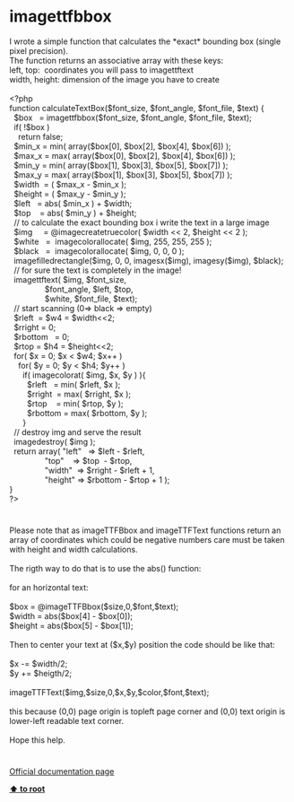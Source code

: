 # imagettfbbox




<div class="phpcode"><span class="html">
I wrote a simple function that calculates the *exact* bounding box (single pixel precision).
<br>The function returns an associative array with these keys:
<br>left, top:&#xA0; coordinates you will pass to imagettftext 
<br>width, height: dimension of the image you have to create
<br>
<br><span class="default">&lt;?php
<br></span><span class="keyword">function </span><span class="default">calculateTextBox</span><span class="keyword">(</span><span class="default">$font_size</span><span class="keyword">, </span><span class="default">$font_angle</span><span class="keyword">, </span><span class="default">$font_file</span><span class="keyword">, </span><span class="default">$text</span><span class="keyword">) {
<br>&#xA0; </span><span class="default">$box&#xA0;&#xA0; </span><span class="keyword">= </span><span class="default">imagettfbbox</span><span class="keyword">(</span><span class="default">$font_size</span><span class="keyword">, </span><span class="default">$font_angle</span><span class="keyword">, </span><span class="default">$font_file</span><span class="keyword">, </span><span class="default">$text</span><span class="keyword">);
<br>&#xA0; if( !</span><span class="default">$box </span><span class="keyword">)
<br>&#xA0; &#xA0; return </span><span class="default">false</span><span class="keyword">;
<br>&#xA0; </span><span class="default">$min_x </span><span class="keyword">= </span><span class="default">min</span><span class="keyword">( array(</span><span class="default">$box</span><span class="keyword">[</span><span class="default">0</span><span class="keyword">], </span><span class="default">$box</span><span class="keyword">[</span><span class="default">2</span><span class="keyword">], </span><span class="default">$box</span><span class="keyword">[</span><span class="default">4</span><span class="keyword">], </span><span class="default">$box</span><span class="keyword">[</span><span class="default">6</span><span class="keyword">]) );
<br>&#xA0; </span><span class="default">$max_x </span><span class="keyword">= </span><span class="default">max</span><span class="keyword">( array(</span><span class="default">$box</span><span class="keyword">[</span><span class="default">0</span><span class="keyword">], </span><span class="default">$box</span><span class="keyword">[</span><span class="default">2</span><span class="keyword">], </span><span class="default">$box</span><span class="keyword">[</span><span class="default">4</span><span class="keyword">], </span><span class="default">$box</span><span class="keyword">[</span><span class="default">6</span><span class="keyword">]) );
<br>&#xA0; </span><span class="default">$min_y </span><span class="keyword">= </span><span class="default">min</span><span class="keyword">( array(</span><span class="default">$box</span><span class="keyword">[</span><span class="default">1</span><span class="keyword">], </span><span class="default">$box</span><span class="keyword">[</span><span class="default">3</span><span class="keyword">], </span><span class="default">$box</span><span class="keyword">[</span><span class="default">5</span><span class="keyword">], </span><span class="default">$box</span><span class="keyword">[</span><span class="default">7</span><span class="keyword">]) );
<br>&#xA0; </span><span class="default">$max_y </span><span class="keyword">= </span><span class="default">max</span><span class="keyword">( array(</span><span class="default">$box</span><span class="keyword">[</span><span class="default">1</span><span class="keyword">], </span><span class="default">$box</span><span class="keyword">[</span><span class="default">3</span><span class="keyword">], </span><span class="default">$box</span><span class="keyword">[</span><span class="default">5</span><span class="keyword">], </span><span class="default">$box</span><span class="keyword">[</span><span class="default">7</span><span class="keyword">]) );
<br>&#xA0; </span><span class="default">$width&#xA0; </span><span class="keyword">= ( </span><span class="default">$max_x </span><span class="keyword">- </span><span class="default">$min_x </span><span class="keyword">);
<br>&#xA0; </span><span class="default">$height </span><span class="keyword">= ( </span><span class="default">$max_y </span><span class="keyword">- </span><span class="default">$min_y </span><span class="keyword">);
<br>&#xA0; </span><span class="default">$left&#xA0;&#xA0; </span><span class="keyword">= </span><span class="default">abs</span><span class="keyword">( </span><span class="default">$min_x </span><span class="keyword">) + </span><span class="default">$width</span><span class="keyword">;
<br>&#xA0; </span><span class="default">$top&#xA0; &#xA0; </span><span class="keyword">= </span><span class="default">abs</span><span class="keyword">( </span><span class="default">$min_y </span><span class="keyword">) + </span><span class="default">$height</span><span class="keyword">;
<br>&#xA0; </span><span class="comment">// to calculate the exact bounding box i write the text in a large image
<br>&#xA0; </span><span class="default">$img&#xA0; &#xA0;&#xA0; </span><span class="keyword">= @</span><span class="default">imagecreatetruecolor</span><span class="keyword">( </span><span class="default">$width </span><span class="keyword">&lt;&lt; </span><span class="default">2</span><span class="keyword">, </span><span class="default">$height </span><span class="keyword">&lt;&lt; </span><span class="default">2 </span><span class="keyword">);
<br>&#xA0; </span><span class="default">$white&#xA0;&#xA0; </span><span class="keyword">=&#xA0; </span><span class="default">imagecolorallocate</span><span class="keyword">( </span><span class="default">$img</span><span class="keyword">, </span><span class="default">255</span><span class="keyword">, </span><span class="default">255</span><span class="keyword">, </span><span class="default">255 </span><span class="keyword">);
<br>&#xA0; </span><span class="default">$black&#xA0;&#xA0; </span><span class="keyword">=&#xA0; </span><span class="default">imagecolorallocate</span><span class="keyword">( </span><span class="default">$img</span><span class="keyword">, </span><span class="default">0</span><span class="keyword">, </span><span class="default">0</span><span class="keyword">, </span><span class="default">0 </span><span class="keyword">);
<br>&#xA0; </span><span class="default">imagefilledrectangle</span><span class="keyword">(</span><span class="default">$img</span><span class="keyword">, </span><span class="default">0</span><span class="keyword">, </span><span class="default">0</span><span class="keyword">, </span><span class="default">imagesx</span><span class="keyword">(</span><span class="default">$img</span><span class="keyword">), </span><span class="default">imagesy</span><span class="keyword">(</span><span class="default">$img</span><span class="keyword">), </span><span class="default">$black</span><span class="keyword">);
<br>&#xA0; </span><span class="comment">// for sure the text is completely in the image!
<br>&#xA0; </span><span class="default">imagettftext</span><span class="keyword">( </span><span class="default">$img</span><span class="keyword">, </span><span class="default">$font_size</span><span class="keyword">,
<br>&#xA0; &#xA0; &#xA0; &#xA0; &#xA0; &#xA0; &#xA0; &#xA0; </span><span class="default">$font_angle</span><span class="keyword">, </span><span class="default">$left</span><span class="keyword">, </span><span class="default">$top</span><span class="keyword">,
<br>&#xA0; &#xA0; &#xA0; &#xA0; &#xA0; &#xA0; &#xA0; &#xA0; </span><span class="default">$white</span><span class="keyword">, </span><span class="default">$font_file</span><span class="keyword">, </span><span class="default">$text</span><span class="keyword">);
<br>&#xA0; </span><span class="comment">// start scanning (0=&gt; black =&gt; empty)
<br>&#xA0; </span><span class="default">$rleft&#xA0; </span><span class="keyword">= </span><span class="default">$w4 </span><span class="keyword">= </span><span class="default">$width</span><span class="keyword">&lt;&lt;</span><span class="default">2</span><span class="keyword">;
<br>&#xA0; </span><span class="default">$rright </span><span class="keyword">= </span><span class="default">0</span><span class="keyword">;
<br>&#xA0; </span><span class="default">$rbottom&#xA0;&#xA0; </span><span class="keyword">= </span><span class="default">0</span><span class="keyword">;
<br>&#xA0; </span><span class="default">$rtop </span><span class="keyword">= </span><span class="default">$h4 </span><span class="keyword">= </span><span class="default">$height</span><span class="keyword">&lt;&lt;</span><span class="default">2</span><span class="keyword">;
<br>&#xA0; for( </span><span class="default">$x </span><span class="keyword">= </span><span class="default">0</span><span class="keyword">; </span><span class="default">$x </span><span class="keyword">&lt; </span><span class="default">$w4</span><span class="keyword">; </span><span class="default">$x</span><span class="keyword">++ )
<br>&#xA0; &#xA0; for( </span><span class="default">$y </span><span class="keyword">= </span><span class="default">0</span><span class="keyword">; </span><span class="default">$y </span><span class="keyword">&lt; </span><span class="default">$h4</span><span class="keyword">; </span><span class="default">$y</span><span class="keyword">++ )
<br>&#xA0; &#xA0; &#xA0; if( </span><span class="default">imagecolorat</span><span class="keyword">( </span><span class="default">$img</span><span class="keyword">, </span><span class="default">$x</span><span class="keyword">, </span><span class="default">$y </span><span class="keyword">) ){
<br>&#xA0; &#xA0; &#xA0; &#xA0; </span><span class="default">$rleft&#xA0;&#xA0; </span><span class="keyword">= </span><span class="default">min</span><span class="keyword">( </span><span class="default">$rleft</span><span class="keyword">, </span><span class="default">$x </span><span class="keyword">);
<br>&#xA0; &#xA0; &#xA0; &#xA0; </span><span class="default">$rright&#xA0; </span><span class="keyword">= </span><span class="default">max</span><span class="keyword">( </span><span class="default">$rright</span><span class="keyword">, </span><span class="default">$x </span><span class="keyword">);
<br>&#xA0; &#xA0; &#xA0; &#xA0; </span><span class="default">$rtop&#xA0; &#xA0; </span><span class="keyword">= </span><span class="default">min</span><span class="keyword">( </span><span class="default">$rtop</span><span class="keyword">, </span><span class="default">$y </span><span class="keyword">);
<br>&#xA0; &#xA0; &#xA0; &#xA0; </span><span class="default">$rbottom </span><span class="keyword">= </span><span class="default">max</span><span class="keyword">( </span><span class="default">$rbottom</span><span class="keyword">, </span><span class="default">$y </span><span class="keyword">);
<br>&#xA0; &#xA0; &#xA0; }
<br>&#xA0; </span><span class="comment">// destroy img and serve the result
<br>&#xA0; </span><span class="default">imagedestroy</span><span class="keyword">( </span><span class="default">$img </span><span class="keyword">);
<br>&#xA0; return array( </span><span class="string">&quot;left&quot;&#xA0;&#xA0; </span><span class="keyword">=&gt; </span><span class="default">$left </span><span class="keyword">- </span><span class="default">$rleft</span><span class="keyword">,
<br>&#xA0; &#xA0; &#xA0; &#xA0; &#xA0; &#xA0; &#xA0; &#xA0; </span><span class="string">&quot;top&quot;&#xA0; &#xA0; </span><span class="keyword">=&gt; </span><span class="default">$top&#xA0; </span><span class="keyword">- </span><span class="default">$rtop</span><span class="keyword">,
<br>&#xA0; &#xA0; &#xA0; &#xA0; &#xA0; &#xA0; &#xA0; &#xA0; </span><span class="string">&quot;width&quot;&#xA0; </span><span class="keyword">=&gt; </span><span class="default">$rright </span><span class="keyword">- </span><span class="default">$rleft </span><span class="keyword">+ </span><span class="default">1</span><span class="keyword">,
<br>&#xA0; &#xA0; &#xA0; &#xA0; &#xA0; &#xA0; &#xA0; &#xA0; </span><span class="string">&quot;height&quot; </span><span class="keyword">=&gt; </span><span class="default">$rbottom </span><span class="keyword">- </span><span class="default">$rtop </span><span class="keyword">+ </span><span class="default">1 </span><span class="keyword">);
<br>}
<br></span><span class="default">?&gt;</span>
</span>
</div>
  

#


<div class="phpcode"><span class="html">
Please note that as imageTTFBbox and imageTTFText functions return an array of coordinates which could be negative numbers care must be taken with height and width calculations.<br><br>The rigth way to do that is to use the abs() function:<br><br>for an horizontal text:<br><br>$box = @imageTTFBbox($size,0,$font,$text);<br>$width = abs($box[4] - $box[0]);<br>$height = abs($box[5] - $box[1]);<br><br>Then to center your text at ($x,$y) position the code should be like that:<br><br>$x -= $width/2;<br>$y += $heigth/2;<br><br>imageTTFText($img,$size,0,$x,$y,$color,$font,$text);<br><br>this because (0,0) page origin is topleft page corner and (0,0) text origin is lower-left readable text corner.<br><br>Hope this help.</span>
</div>
  

#

[Official documentation page](https://www.php.net/manual/en/function.imagettfbbox.php)

**[⬆ to root](/)**